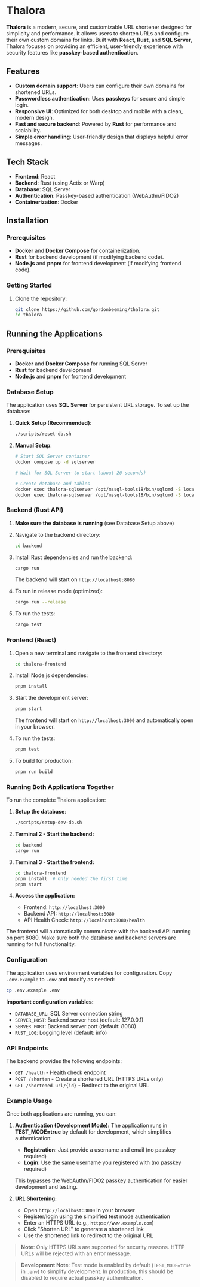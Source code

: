 # Thalora

**Thalora** is a modern, secure, and customizable URL shortener designed for simplicity and performance. It allows users to shorten URLs and configure their own custom domains for links. Built with **React**, **Rust**, and **SQL Server**, Thalora focuses on providing an efficient, user-friendly experience with security features like **passkey-based authentication**.

## Features

- **Custom domain support**: Users can configure their own domains for shortened URLs.
- **Passwordless authentication**: Uses **passkeys** for secure and simple login.
- **Responsive UI**: Optimized for both desktop and mobile with a clean, modern design.
- **Fast and secure backend**: Powered by **Rust** for performance and scalability.
- **Simple error handling**: User-friendly design that displays helpful error messages.

## Tech Stack

- **Frontend**: React
- **Backend**: Rust (using Actix or Warp)
- **Database**: SQL Server
- **Authentication**: Passkey-based authentication (WebAuthn/FIDO2)
- **Containerization**: Docker

## Installation

### Prerequisites
- **Docker** and **Docker Compose** for containerization.
- **Rust** for backend development (if modifying backend code).
- **Node.js** and **pnpm** for frontend development (if modifying frontend code).

### Getting Started

1. Clone the repository:

   ```bash
   git clone https://github.com/gordonbeeming/thalora.git
   cd thalora
   ```

## Running the Applications

### Prerequisites
- **Docker** and **Docker Compose** for running SQL Server
- **Rust** for backend development
- **Node.js** and **pnpm** for frontend development

### Database Setup

The application uses **SQL Server** for persistent URL storage. To set up the database:

1. **Quick Setup (Recommended)**:
   ```bash
   ./scripts/reset-db.sh
   ```

2. **Manual Setup**:
   ```bash
   # Start SQL Server container
   docker compose up -d sqlserver
   
   # Wait for SQL Server to start (about 20 seconds)
   
   # Create database and tables
   docker exec thalora-sqlserver /opt/mssql-tools18/bin/sqlcmd -S localhost -U sa -P ThaloraDevPassword123! -C -Q "CREATE DATABASE ThaloraDB;"
   docker exec thalora-sqlserver /opt/mssql-tools18/bin/sqlcmd -S localhost -U sa -P ThaloraDevPassword123! -d ThaloraDB -C -i /home/database/init.sql
   ```

### Backend (Rust API)

1. **Make sure the database is running** (see Database Setup above)

2. Navigate to the backend directory:
   ```bash
   cd backend
   ```

2. Install Rust dependencies and run the backend:
   ```bash
   cargo run
   ```
   
   The backend will start on `http://localhost:8080`

3. To run in release mode (optimized):
   ```bash
   cargo run --release
   ```

4. To run the tests:
   ```bash
   cargo test
   ```

### Frontend (React)

1. Open a new terminal and navigate to the frontend directory:
   ```bash
   cd thalora-frontend
   ```

2. Install Node.js dependencies:
   ```bash
   pnpm install
   ```

3. Start the development server:
   ```bash
   pnpm start
   ```
   
   The frontend will start on `http://localhost:3000` and automatically open in your browser.

4. To run the tests:
   ```bash
   pnpm test
   ```

5. To build for production:
   ```bash
   pnpm run build
   ```

### Running Both Applications Together

To run the complete Thalora application:

1. **Setup the database**:
   ```bash
   ./scripts/setup-dev-db.sh
   ```

2. **Terminal 2 - Start the backend:**
   ```bash
   cd backend
   cargo run
   ```
   
3. **Terminal 3 - Start the frontend:**
   ```bash
   cd thalora-frontend
   pnpm install  # Only needed the first time
   pnpm start
   ```

4. **Access the application:**
   - Frontend: `http://localhost:3000`
   - Backend API: `http://localhost:8080`
   - API Health Check: `http://localhost:8080/health`

The frontend will automatically communicate with the backend API running on port 8080. Make sure both the database and backend servers are running for full functionality.

### Configuration

The application uses environment variables for configuration. Copy `.env.example` to `.env` and modify as needed:

```bash
cp .env.example .env
```

**Important configuration variables:**
- `DATABASE_URL`: SQL Server connection string
- `SERVER_HOST`: Backend server host (default: 127.0.0.1)  
- `SERVER_PORT`: Backend server port (default: 8080)
- `RUST_LOG`: Logging level (default: info)

### API Endpoints

The backend provides the following endpoints:

- `GET /health` - Health check endpoint
- `POST /shorten` - Create a shortened URL (HTTPS URLs only)
- `GET /shortened-url/{id}` - Redirect to the original URL

### Example Usage

Once both applications are running, you can:

1. **Authentication (Development Mode):**
   The application runs in **TEST_MODE=true** by default for development, which simplifies authentication:
   
   - **Registration**: Just provide a username and email (no passkey required)
   - **Login**: Use the same username you registered with (no passkey required)
   
   This bypasses the WebAuthn/FIDO2 passkey authentication for easier development and testing.

2. **URL Shortening:**
   - Open `http://localhost:3000` in your browser
   - Register/login using the simplified test mode authentication
   - Enter an HTTPS URL (e.g., `https://www.example.com`)
   - Click "Shorten URL" to generate a shortened link
   - Use the shortened link to redirect to the original URL

> **Note**: Only HTTPS URLs are supported for security reasons. HTTP URLs will be rejected with an error message.

> **Development Note**: Test mode is enabled by default (`TEST_MODE=true` in `.env`) to simplify development. In production, this should be disabled to require actual passkey authentication.

